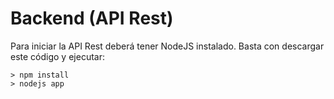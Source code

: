 Backend (API Rest)
=================

Para iniciar la API Rest deberá tener NodeJS instalado. Basta con descargar este código y ejecutar:

```
> npm install
> nodejs app
```
